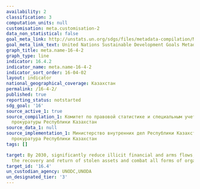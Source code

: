 ```yaml
---
availability: 2
classification: 3
computation_units: null
customisation: meta.customisation-2
data_non_statistical: false
goal_meta_link: http://unstats.un.org/sdgs/files/metadata-compilation/Metadata-Goal-16.pdf
goal_meta_link_text: United Nations Sustainable Development Goals Metadata (pdf 1361kB)
graph_title: meta.name-16-4-2
graph_type: line
indicator: 16.4.2
indicator_name: meta.name-16-4-2
indicator_sort_order: 16-04-02
layout: indicator
national_geographical_coverage: Казахстан
permalink: /16-4-2/
published: true
reporting_status: notstarted
sdg_goal: '16'
source_active_1: true
source_compilation_1: Комитет по правовой статистике и специальным учетам Генеральной
  прокуратуры Республики Казахстан
source_data_1: null
source_implementation_1: Министерство внутренних дел Республики Казахстан, Генеральная
  прокуратура Республики Казахстан
tags: []

target: By 2030, significantly reduce illicit financial and arms flows, strengthen
  the recovery and return of stolen assets and combat all forms of organized crime
target_id: '16.4'
un_custodian_agency: UNODC,UNODA
un_designated_tier: '3'
---
```

